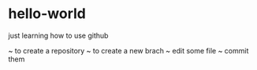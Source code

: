 # hello-world
just learning how to use github


~ to create a repository
~ to create a new brach
~ edit some file
~ commit them
